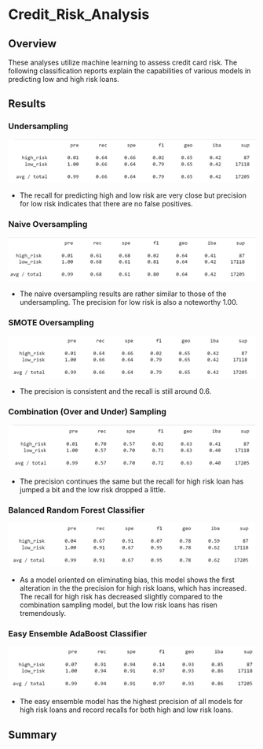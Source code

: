 # Credit_Risk_Analysis

## Overview
  These analyses utilize machine learning to assess credit card risk. The following classification reports explain the capabilities of various models in predicting low and high risk loans. 

## Results 

### Undersampling
![undersample](images/undersample.png)

* The recall for predicting high and low risk are very close but precision for low risk indicates that there are no false positives.

### Naive Oversampling
![naiveoversample](images/naiveoversample.png)

* The naive oversampling results are rather similar to those of the undersampling. The precision for low risk is also a noteworthy 1.00. 

### SMOTE Oversampling 
![smoteoversample](images/smoteoversample.png)

* The precision is consistent and the recall is still around 0.6.

### Combination (Over and Under) Sampling 
![combosample](images/combosample.png)

*  The precision continues the same but the recall for high risk loan has jumped a bit and the low risk dropped a little. 

### Balanced Random Forest Classifier 
![balancedrandomforest](images/balancedrandomforest.png)

* As a model oriented on eliminating bias, this model shows the first alteration in the the precision for high risk loans, which has increased. The recall for high risk has decreased slightly compared to the combination sampling model, but the low risk loans has risen tremendously. 

### Easy Ensemble AdaBoost Classifier 
![easyensemble](images/easyensemble.png)

* The easy ensemble model has the highest precision of all models for high risk loans and record recalls for both high and low risk loans.

## Summary 
